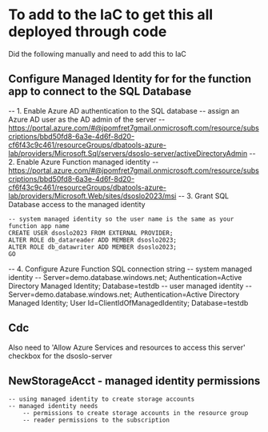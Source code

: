 # To add to the IaC to get this all deployed through code

Did the following manually and need to add this to IaC

## Configure Managed Identity for for the function app to connect to the SQL Database

-- 1. Enable Azure AD authentication to the SQL database
    -- assign an Azure AD user as the AD admin of the server
    -- https://portal.azure.com/#@jpomfret7gmail.onmicrosoft.com/resource/subscriptions/bbd50fd8-6a3e-4d6f-8d20-cf6f43c9c461/resourceGroups/dbatools-azure-lab/providers/Microsoft.Sql/servers/dsoslo-server/activeDirectoryAdmin
-- 2. Enable Azure Function managed identity
    -- https://portal.azure.com/#@jpomfret7gmail.onmicrosoft.com/resource/subscriptions/bbd50fd8-6a3e-4d6f-8d20-cf6f43c9c461/resourceGroups/dbatools-azure-lab/providers/Microsoft.Web/sites/dsoslo2023/msi
-- 3. Grant SQL Database access to the managed identity

    -- system managed identity so the user name is the same as your function app name
    CREATE USER dsoslo2023 FROM EXTERNAL PROVIDER;
    ALTER ROLE db_datareader ADD MEMBER dsoslo2023;
    ALTER ROLE db_datawriter ADD MEMBER dsoslo2023;
    GO

-- 4. Configure Azure Function SQL connection string
    -- system managed identity
        -- Server=demo.database.windows.net; Authentication=Active Directory Managed Identity; Database=testdb
    -- user managed identity
        -- Server=demo.database.windows.net; Authentication=Active Directory Managed Identity; User Id=ClientIdOfManagedIdentity; Database=testdb

## Cdc
Also need to 'Allow Azure Services and resources to access this server' checkbox for the dsoslo-server
## NewStorageAcct - managed identity permissions
    -- using managed identity to create storage accounts
    -- managed identity needs
        -- permissions to create storage accounts in the resource group
        -- reader permissions to the subscription 

